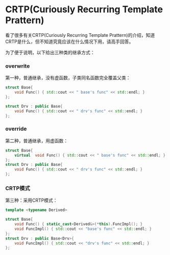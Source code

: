 # CRTP(Curiously Recurring Template Prattern)

看了很多有关CRTP(Curiously Recurring Template Prattern)的介绍，知道CRTP是什么，但不知道究竟应该在什么情况下用，请高手回答。

为了便于说明，以下给出三种类的继承方式：

### overwrite
第一种，普通继承，没有虚函数，子类同名函数完全覆盖父类：

```cpp
struct Base{
	void Func() { std::cout << " base's func" << std::endl; }
};

struct Drv : public Base{
	void Func() { std::cout << " drv's func" << std::endl; }
};
```

### override

第二种，普通继承，用虚函数：

``` cpp
struct Base{
  	virtual  void Func() { std::cout << " base's func" << std::endl; }
};
struct Drv : public Base{
	void Func() { std::cout << " drv's func" << std::endl; }
};
```


### CRTP模式
第三种：采用CRTP模式：

``` cpp
template <typename Derived>

struct Base{
	void Func() { static_cast<Derived&>(*this).FuncImpl(); }
	void FuncImpl() { std::cout << "base's func" << std::endl; }
};
struct Drv : public Base<Drv>{
	void FuncImpl() { std::cout << "drv's func" << std::endl; }
};
```

